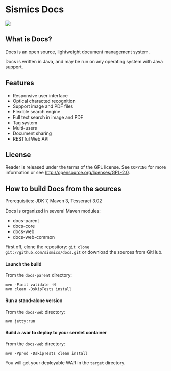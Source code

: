 Sismics Docs
============

![](http://www.sismics.com/docs/img/docs.jpg)

What is Docs?
---------------

Docs is an open source, lightweight document management system.

Docs is written in Java, and may be run on any operating system with Java support.

Features
--------

- Responsive user interface
- Optical characted recognition
- Support image and PDF files
- Flexible search engine
- Full text search in image and PDF
- Tag system
- Multi-users
- Document sharing
- RESTful Web API

License
-------

Reader is released under the terms of the GPL license. See `COPYING` for more
information or see <http://opensource.org/licenses/GPL-2.0>.

How to build Docs from the sources
------------------------------------

Prerequisites: JDK 7, Maven 3, Tesseract 3.02

Docs is organized in several Maven modules:

  - docs-parent
  - docs-core
  - docs-web
  - docs-web-common

First off, clone the repository: `git clone git://github.com/sismics/docs.git`
or download the sources from GitHub.

#### Launch the build

From the `docs-parent` directory:

    mvn -Pinit validate -N
    mvn clean -DskipTests install

#### Run a stand-alone version

From the `docs-web` directory:

    mvn jetty:run

#### Build a .war to deploy to your servlet container

From the `docs-web` directory:

    mvn -Pprod -DskipTests clean install

You will get your deployable WAR in the `target` directory.
